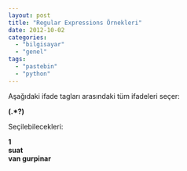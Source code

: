 ```yaml
---
layout: post
title: "Regular Expressions Örnekleri"
date: 2012-10-02
categories: 
  - "bilgisayar"
  - "genel"
tags: 
  - "pastebin"
  - "python"
---
```


Aşağıdaki ifade tagları arasındaki tüm ifadeleri seçer:  
  
**(.\*?)**  
  
Seçilebilecekleri:  
  
**1**  
**suat**  
**van gurpinar**
